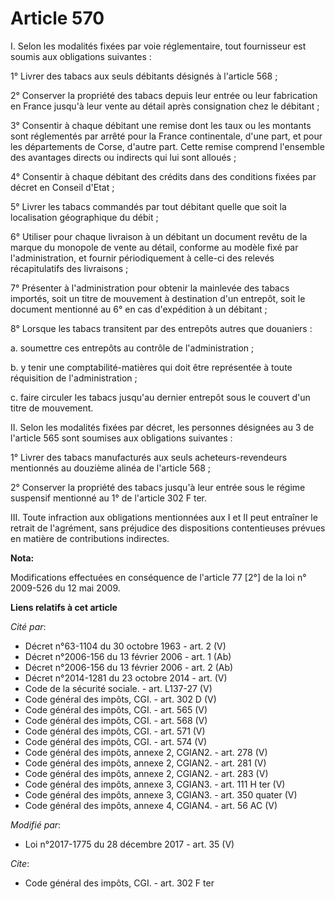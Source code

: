# Article 570

I. Selon les modalités fixées par voie réglementaire, tout fournisseur est soumis aux obligations suivantes :

1° Livrer des tabacs aux seuls débitants désignés à l'article 568 ;

2° Conserver la propriété des tabacs depuis leur entrée ou leur fabrication en France jusqu'à leur vente au détail après
consignation chez le débitant ;

3° Consentir à chaque débitant une remise dont les taux ou les montants sont réglementés par arrêté pour la France
continentale, d'une part, et pour les départements de Corse, d'autre part. Cette remise comprend l'ensemble des avantages
directs ou indirects qui lui sont alloués ;

4° Consentir à chaque débitant des crédits dans des conditions fixées par décret en Conseil d'Etat ;

5° Livrer les tabacs commandés par tout débitant quelle que soit la localisation géographique du débit ;

6° Utiliser pour chaque livraison à un débitant un document revêtu de la marque du monopole de vente au détail, conforme au
modèle fixé par l'administration, et fournir périodiquement à celle-ci des relevés récapitulatifs des livraisons ;

7° Présenter à l'administration pour obtenir la mainlevée des tabacs importés, soit un titre de mouvement à destination d'un
entrepôt, soit le document mentionné au 6° en cas d'expédition à un débitant ;

8° Lorsque les tabacs transitent par des entrepôts autres que douaniers :

a. soumettre ces entrepôts au contrôle de l'administration ;

b. y tenir une comptabilité-matières qui doit être représentée à toute réquisition de l'administration ;

c. faire circuler les tabacs jusqu'au dernier entrepôt sous le couvert d'un titre de mouvement.

II. Selon les modalités fixées par décret, les personnes désignées au 3 de l'article 565 sont soumises aux obligations
suivantes :

1° Livrer des tabacs manufacturés aux seuls acheteurs-revendeurs mentionnés au douzième alinéa de l'article 568 ;

2° Conserver la propriété des tabacs jusqu'à leur entrée sous le régime suspensif mentionné au 1° de l'article 302 F ter.

III. Toute infraction aux obligations mentionnées aux I et II peut entraîner le retrait de l'agrément, sans préjudice des
dispositions contentieuses prévues en matière de contributions indirectes.

**Nota:**

Modifications effectuées en conséquence de l'article 77 [2°] de la loi n° 2009-526 du 12 mai 2009.

**Liens relatifs à cet article**

_Cité par_:

  - Décret n°63-1104 du 30 octobre 1963 - art. 2 (V)
  - Décret n°2006-156 du 13 février 2006 - art. 1 (Ab)
  - Décret n°2006-156 du 13 février 2006 - art. 2 (Ab)
  - Décret n°2014-1281 du 23 octobre 2014 - art. (V)
  - Code de la sécurité sociale. - art. L137-27 (V)
  - Code général des impôts, CGI. - art. 302 D (V)
  - Code général des impôts, CGI. - art. 565 (V)
  - Code général des impôts, CGI. - art. 568 (V)
  - Code général des impôts, CGI. - art. 571 (V)
  - Code général des impôts, CGI. - art. 574 (V)
  - Code général des impôts, annexe 2, CGIAN2. - art. 278 (V)
  - Code général des impôts, annexe 2, CGIAN2. - art. 281 (V)
  - Code général des impôts, annexe 2, CGIAN2. - art. 283 (V)
  - Code général des impôts, annexe 3, CGIAN3. - art. 111 H ter (V)
  - Code général des impôts, annexe 3, CGIAN3. - art. 350 quater (V)
  - Code général des impôts, annexe 4, CGIAN4. - art. 56 AC (V)

_Modifié par_:

  - Loi n°2017-1775 du 28 décembre 2017 - art. 35 (V)

_Cite_:

  - Code général des impôts, CGI. - art. 302 F ter
